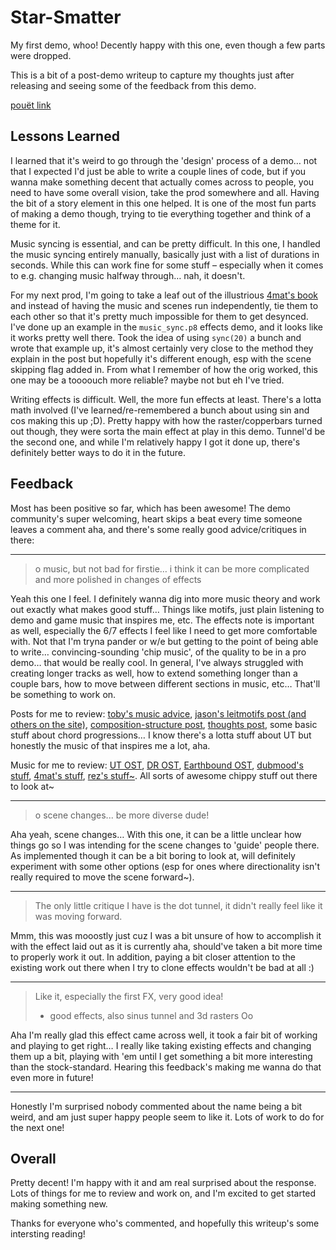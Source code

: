 # Star-Smatter
My first demo, whoo! Decently happy with this one, even though a few parts were dropped.

This is a bit of a post-demo writeup to capture my thoughts just after releasing and seeing some of the feedback from this demo.

[pouët link](http://www.pouet.net/prod.php?which=79213)


## Lessons Learned
I learned that it's weird to go through the 'design' process of a demo… not that I expected I'd just be able to write a couple lines of code, but if you wanna make something decent that actually comes across to people, you need to have some overall vision, take the prod somewhere and all. Having the bit of a story element in this one helped. It is one of the most fun parts of making a demo though, trying to tie everything together and think of a theme for it.

Music syncing is essential, and can be pretty difficult. In this one, I handled the music syncing entirely manually, basically just with a list of durations in seconds. While this can work fine for some stuff – especially when it comes to e.g. changing music halfway through… nah, it doesn't.

For my next prod, I'm going to take a leaf out of the illustrious [4mat's book](https://4matprojects.blogspot.com/2016/08/making-ad-astra-13.html) and instead of having the music and scenes run independently, tie them to each other so that it's pretty much impossible for them to get desynced. I've done up an example in the `music_sync.p8` effects demo, and it looks like it works pretty well there. Took the idea of using `sync(20)` a bunch and wrote that example up, it's almost certainly very close to the method they explain in the post but hopefully it's different enough, esp with the scene skipping flag added in. From what I remember of how the orig worked, this one may be a toooouch more reliable? maybe not but eh I've tried.

Writing effects is difficult. Well, the more fun effects at least. There's a lotta math involved (I've learned/re-remembered a bunch about using sin and cos making this up ;D). Pretty happy with how the raster/copperbars turned out though, they were sorta the main effect at play in this demo. Tunnel'd be the second one, and while I'm relatively happy I got it done up, there's definitely better ways to do it in the future.


## Feedback
Most has been positive so far, which has been awesome! The demo community's super welcoming, heart skips a beat every time someone leaves a comment aha, and there's some really good advice/critiques in there:

-----

> o music, but not bad for firstie… i think it can be more complicated and more polished in changes of effects

Yeah this one I feel. I definitely wanna dig into more music theory and work out exactly what makes good stuff… Things like motifs, just plain listening to demo and game music that inspires me, etc. The effects note is important as well, especially the 6/7 effects I feel like I need to get more comfortable with. Not that I'm tryna pander or w/e but getting to the point of being able to write… convincing-sounding 'chip music', of the quality to be in a pro demo… that would be really cool. In general, I've always struggled with creating longer tracks as well, how to extend something longer than a couple bars, how to move between different sections in music, etc… That'll be something to work on.

Posts for me to review: [toby's music advice](http://www.twitlonger.com/show/n_1sothcs), [jason's leitmotifs post (and others on the site)](http://jasonyu.me/undertale-part-1/), [composition-structure post](http://lefthanded-sans.tumblr.com/post/152664369549/deconstructing-undertales-music-composition), [thoughts post](http://kingofthewilderwest.tumblr.com/post/143610717427/thoughts-on-the-undertale-ost), some basic stuff about chord progressions… I know there's a lotta stuff about UT but honestly the music of that inspires me a lot, aha.

Music for me to review: [UT OST](https://www.youtube.com/playlist?list=PLpJl5XaLHtLX-pDk4kctGxtF4nq6BIyjg), [DR OST](https://www.youtube.com/playlist?list=PLOM-BnUvRjr9u86OQ0ZniQkrlLTcVHvr4), [Earthbound OST](https://youtu.be/WgXqGBcGdX8), [dubmood's stuff](https://www.youtube.com/playlist?list=PL97625AA4FA1ABEE9), [4mat's stuff](https://www.youtube.com/playlist?list=PLlcXA8cBFlDiygVNIqvTGKiMi0LtqqP4U), [rez's stuff~](https://www.youtube.com/playlist?list=PLA6F20B87BDE6ECCE). All sorts of awesome chippy stuff out there to look at~

-----

> o scene changes... be more diverse dude!

Aha yeah, scene changes… With this one, it can be a little unclear how things go so I was intending for the scene changes to 'guide' people there. As implemented though it can be a bit boring to look at, will definitely experiment with some other options (esp for ones where directionality isn't really required to move the scene forward~).

-----

> The only little critique I have is the dot tunnel, it didn't really feel like it was moving forward.

Mmm, this was mooostly just cuz I was a bit unsure of how to accomplish it with the effect laid out as it is currently aha, should've taken a bit more time to properly work it out. In addition, paying a bit closer attention to the existing work out there when I try to clone effects wouldn't be bad at all :)

-----

> Like it, especially the first FX, very good idea!
>
> + good effects, also sinus tunnel and 3d rasters Oo

Aha I'm really glad this effect came across well, it took a fair bit of working and playing to get right… I really like taking existing effects and changing them up a bit, playing with 'em until I get something a bit more interesting than the stock-standard. Hearing this feedback's making me wanna do that even more in future!

-----

Honestly I'm surprised nobody commented about the name being a bit weird, and am just super happy people seem to like it. Lots of work to do for the next one!


## Overall
Pretty decent! I'm happy with it and am real surprised about the response. Lots of things for me to review and work on, and I'm excited to get started making something new.

Thanks for everyone who's commented, and hopefully this writeup's some intersting reading!

